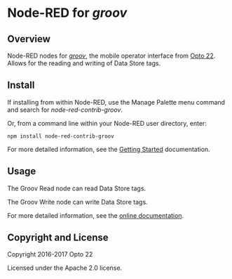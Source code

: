 # Node-RED for _groov_

## Overview

Node-RED nodes for [_groov_](http://groov.com), the mobile operator interface from [Opto 22](http://www.opto22.com).
Allows for the reading and writing of Data Store tags.


## Install

If installing from within Node-RED, use the Manage Palette menu command and search for _node-red-contrib-groov_.

Or, from a command line within your Node-RED user directory, enter:
 
    npm install node-red-contrib-groov

For more detailed information, see the [Getting Started](http://developer.opto22.com/nodered/groov/getting-started/) documentation.

## Usage

The Groov Read node can read Data Store tags.

The Groov Write node can write Data Store tags.

For more detailed information, see the [online documentation](http://developer.opto22.com/nodered/groov/).

## Copyright and License

Copyright 2016-2017 Opto 22

Licensed under the Apache 2.0 license.


